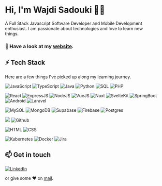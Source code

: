 
# Hi, I'm Wajdi Sadouki 👨‍💻 

A Full Stack Javascript Software Developer and Mobile Development enthusiast. I am passionate about technologies and love to learn new things.

### 🔭 Have a look at my [website](https://wajdi-sadouki.vercel.app/).


## ⚡ Tech Stack

Here are a few things I've picked up along my learning journey.


  ![JavaScript](https://img.shields.io/badge/JavaScript-F7DF1E?style=for-the-badge&logo=javascript&logoColor=black) ![TypeScript](https://img.shields.io/badge/TypeScript-007ACC?style=for-the-badge&logo=typescript&logoColor=white) ![Java](https://img.shields.io/badge/Java-ED8B00?style=for-the-badge&logo=java&logoColor=white) ![Python](https://img.shields.io/badge/-Python-000?style=for-the-badge&logo=python) ![SQL](https://img.shields.io/badge/-SQL-000?style=for-the-badge&logo=MySQL&logoColor=4479A1) ![PHP](https://img.shields.io/badge/php-%23777BB4.svg?&logo=php&logoColor=white)
  
 ![React](https://shields.io/badge/react-black?logo=react&style=for-the-badge) ![ExpressJS](https://img.shields.io/badge/Express.js-404D59?style=for-the-badge) ![NodeJS](https://img.shields.io/badge/Node.js-43853D?style=for-the-badge&logo=node.js&logoColor=white) ![VueJS](https://img.shields.io/badge/Vue.js-35495E?style=for-the-badge&logo=vuedotjs&logoColor=4FC08D) ![Nuxt](https://img.shields.io/badge/nuxt.js-00DC82?style=for-the-badge&logo=nuxt.js&logoColor=white) ![SvelteKit](https://img.shields.io/badge/SvelteKit-4A4A55?style=for-the-badge&logo=svelte) ![SpringBoot](https://img.shields.io/badge/SpringBoot-6DB33F?style=flat-square&logo=Spring&logoColor=white) ![Android](https://img.shields.io/badge/Android-3DDC84?logo=android&logoColor=white) ![Laravel](https://img.shields.io/badge/Laravel-%23FF2D20.svg?logo=laravel&logoColor=white)

 ![MySQL](https://img.shields.io/badge/MySQL-00000F?style=for-the-badge&logo=mysql&logoColor=white) ![MongoDB](https://img.shields.io/badge/MongoDB-4EA94B?style=for-the-badge&logo=mongodb&logoColor=white) ![Supabase](https://shields.io/badge/supabase-black?logo=supabase&style=for-the-badge) ![Firebase](https://img.shields.io/badge/firebase-ffca28?style=for-the-badge&logo=firebase&logoColor=black) ![Postgres](https://img.shields.io/badge/Postgres-%23316192.svg?logo=postgresql&logoColor=white)

 ![](https://img.shields.io/badge/git%20-%23F05033.svg?&style=for-the-badge&logo=git&logoColor=white)  ![Github](https://img.shields.io/badge/github%20-%23121011.svg?&style=for-the-badge&logo=github&logoColor=white)
 
 ![HTML](https://img.shields.io/badge/HTML5-E34F26?style=for-the-badge&logo=html5&logoColor=white) ![CSS](https://img.shields.io/badge/CSS-239120?&style=for-the-badge&logo=css3&logoColor=white)
 
 ![Kubernetes](https://img.shields.io/badge/Kubernetes-326CE5?style=for-the-badge&logo=Kubernetes&logoColor=white) ![Docker](https://img.shields.io/badge/docker%20-%230db7ed.svg?&style=for-the-badge&logo=docker&logoColor=white) ![Jira](https://img.shields.io/badge/-Jira-000?&style=for-the-badge&logo=Jira-Software&logoColor=0052CC)


## 📫 Get in touch
[![LinkedIn](https://img.shields.io/badge/LinkedIn-0077B5?style=for-the-badge&logo=linkedin&logoColor=white)](https://www.linkedin.com/in/wajdi-sadouki/)


 or give some ♥ on [mail](mailto:wajdi.sadouki@gmail.com). 

